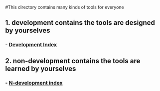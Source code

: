 #This directory contains many kinds of tools for everyone
## 1. development contains the tools are designed by yourselves
### - [Development Index](./development/README.md)
## 2. non-development contains the tools are learned by yourselves
### - [N-development index](./non-development/README.md)

